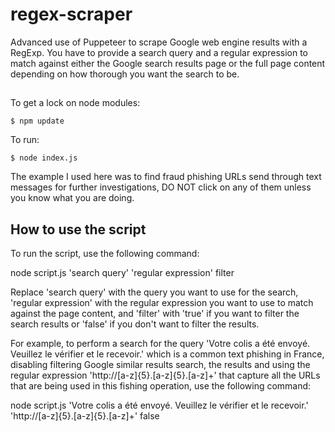 # regex-scraper
Advanced use of Puppeteer to scrape Google web engine results with a RegExp. You have to provide a search query and a regular expression to match against either the Google search results page or the full page content depending on how thorough you want the search to be.

##

To get a lock on node modules:

	$ npm update

To run:

	$ node index.js
 
The example I used here was to find fraud phishing URLs send through text messages for further investigations, DO NOT click on any of them unless you know what you are doing.



## How to use the script

To run the script, use the following command:

node script.js 'search query' 'regular expression' filter

Replace 'search query' with the query you want to use for the search, 'regular expression' with the regular expression you want to use to match against the page content, and 'filter' with 'true' if you want to filter the search results or 'false' if you don't want to filter the results.

For example, to perform a search for the query 'Votre colis a été envoyé. Veuillez le vérifier et le recevoir.' which is a common text phishing in France, disabling filtering Google similar results search, the results and using the regular expression 'http://[a-z]{5}.[a-z]{5}.[a-z]+' that capture all the URLs that are being used in this fishing operation, use the following command:

node script.js 'Votre colis a été envoyé. Veuillez le vérifier et le recevoir.' 'http://[a-z]{5}.[a-z]{5}.[a-z]+' false
